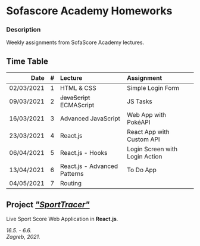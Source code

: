 # Sofascore Academy Homeworks

### Description

Weekly assignments from SofaScore Academy lectures.

## Time Table

|       Date | #   | Lecture                      | Assignment                     |
| ---------: | :-- | :--------------------------- | :----------------------------- |
| 02/03/2021 | 1   | HTML & CSS                   | Simple Login Form              |
| 09/03/2021 | 2   | ~~JavaScript~~ ECMAScript    | JS Tasks                       |
| 16/03/2021 | 3   | Advanced JavaScript          | Web App with PokéAPI           |
| 23/03/2021 | 4   | React.js                     | React App with Custom API      |
| 06/04/2021 | 5   | React.js - Hooks             | Login Screen with Login Action |
| 13/04/2021 | 6   | React.js - Advanced Patterns | To Do App                      |
| 04/05/2021 | 7   | Routing                      |                                |

## Project <a href="https://github.com/ftodoric/sport-tracer">_"SportTracer"_</a>

Live Sport Score Web Application in **React.js**.

_16.5. - 6.6._  
_Zagreb, 2021._
